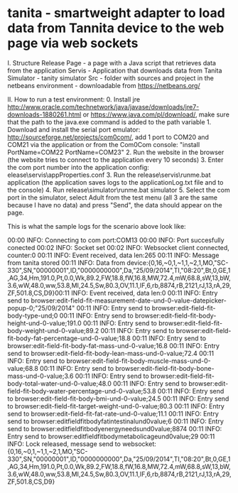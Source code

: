 # tanita - smartweight adapter to load data from Tannita device to the web page via web sockets

I. Structure
	Release
		Page - a page with a Java script that retrieves data from the application
		Servis - Application that downloads data from Tanita
		Simulator - tanity simulator
	Src - folder with sources and project in the netbeans environment - downloadable from https://netbeans.org/

II. How to run a test environment:
	0. Install jre http://www.oracle.com/technetwork/java/javase/downloads/jre7-downloads-1880261.html or https://www.java.com/pl/download/, make sure that the path to the java.exe command is added to the path variable
	1. Download and install the serial port emulator: http://sourceforge.net/projects/com0com/, add 1 port to COM20 and COM21 via the application or from the Com0Com console: "install PortName=COM22 PortName=COM23"
	2. Run the website in the browser (the website tries to connect to the application every 10 seconds)
	3. Enter the com port number into the application config: elease\servis\appProperties.conf
	3. Run the release\servis\runme.bat application (the application saves logs to the applicationLog.txt file and to the console)
	4. Run release\simulator\runme.bat simulator
	5. Select the com port in the simulator, select Adult from the test menu (all 3 are the same because I have no data) and press "Send", the data should appear on the page.


This is what the sample logs for the scenario above look like:

00:00  INFO: Connecting to com port:COM13
00:00  INFO: Port succesfully conected
00:02  INFO: Socket set
00:02  INFO: Websocket client connected, counter:0
00:11  INFO: Event received, data len:265
00:11  INFO: Message from tanita stored
00:11  INFO: Data from device:{0,16,~0,1,~1,1,~2,1,MO,"SC-330",SN,"00000001",ID,"0000000000",Da,"25/09/2014",TI,"08:20",Bt,0,GE,1,AG,34,Hm,191.0,Pt,0.0,Wk,89.2,FW,18.8,fW,16.8,MW,72.4,mW,68.8,sW,13,bW,3.6,wW,48.0,ww,53.8,MI,24.5,Sw,80.3,OV,11.1,IF,6,rb,8874,rB,2121,rJ,13,rA,29,ZF,501.8,CS,D9}00:11  INFO: Event received, data len:0
00:11  INFO: Entry send to browser:edit-field-fit-measurement-date-und-0-value-datepicker-popup-0;"25/09/2014"
00:11  INFO: Entry send to browser:edit-field-fit-body-type-und;0
00:11  INFO: Entry send to browser:edit-field-fit-body-height-und-0-value;191.0
00:11  INFO: Entry send to browser:edit-field-fit-body-weight-und-0-value;89.2
00:11  INFO: Entry send to browser:edit-field-fit-body-fat-percentage-und-0-value;18.8
00:11  INFO: Entry send to browser:edit-field-fit-body-fat-mass-und-0-value;16.8
00:11  INFO: Entry send to browser:edit-field-fit-body-lean-mass-und-0-value;72.4
00:11  INFO: Entry send to browser:edit-field-fit-body-muscle-mass-und-0-value;68.8
00:11  INFO: Entry send to browser:edit-field-fit-body-bone-mass-und-0-value;3.6
00:11  INFO: Entry send to browser:edit-field-fit-body-total-water-und-0-value;48.0
00:11  INFO: Entry send to browser:edit-field-fit-body-water-percentage-und-0-value;53.8
00:11  INFO: Entry send to browser:edit-field-fit-body-bmi-und-0-value;24.5
00:11  INFO: Entry send to browser:edit-field-fit-target-weight-und-0-value;80.3
00:11  INFO: Entry send to browser:edit-field-fit-fat-rate-und-0-value;11.1
00:11  INFO: Entry send to browser:edit­field­fit­body­fat­intestinal­und­0­value;6
00:11  INFO: Entry send to browser:edit­field­fit­body­energy­needs­und­0­value;8874
00:11  INFO: Entry send to browser:edit­field­fit­body­metabolic­age­und­0­value;29
00:11  INFO: Lock released, message send to websocket:{0,16,~0,1,~1,1,~2,1,MO,"SC-330",SN,"00000001",ID,"0000000000",Da,"25/09/2014",TI,"08:20",Bt,0,GE,1,AG,34,Hm,191.0,Pt,0.0,Wk,89.2,FW,18.8,fW,16.8,MW,72.4,mW,68.8,sW,13,bW,3.6,wW,48.0,ww,53.8,MI,24.5,Sw,80.3,OV,11.1,IF,6,rb,8874,rB,2121,rJ,13,rA,29,ZF,501.8,CS,D9}
